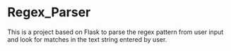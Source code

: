 # Regex_Parser
This is a project based on Flask to parse the regex pattern from user input and look for matches in the text string entered by user.
